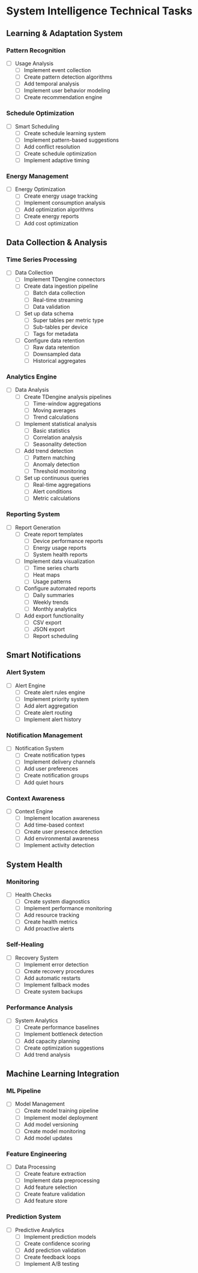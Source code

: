 # System Intelligence Technical Tasks

## Learning & Adaptation System

### Pattern Recognition
- [ ] Usage Analysis
  - [ ] Implement event collection
  - [ ] Create pattern detection algorithms
  - [ ] Add temporal analysis
  - [ ] Implement user behavior modeling
  - [ ] Create recommendation engine

### Schedule Optimization
- [ ] Smart Scheduling
  - [ ] Create schedule learning system
  - [ ] Implement pattern-based suggestions
  - [ ] Add conflict resolution
  - [ ] Create schedule optimization
  - [ ] Implement adaptive timing

### Energy Management
- [ ] Energy Optimization
  - [ ] Create energy usage tracking
  - [ ] Implement consumption analysis
  - [ ] Add optimization algorithms
  - [ ] Create energy reports
  - [ ] Add cost optimization

## Data Collection & Analysis

### Time Series Processing
- [ ] Data Collection
  - [ ] Implement TDengine connectors
  - [ ] Create data ingestion pipeline
    - [ ] Batch data collection
    - [ ] Real-time streaming
    - [ ] Data validation
  - [ ] Set up data schema
    - [ ] Super tables per metric type
    - [ ] Sub-tables per device
    - [ ] Tags for metadata
  - [ ] Configure data retention
    - [ ] Raw data retention
    - [ ] Downsampled data
    - [ ] Historical aggregates

### Analytics Engine
- [ ] Data Analysis
  - [ ] Create TDengine analysis pipelines
    - [ ] Time-window aggregations
    - [ ] Moving averages
    - [ ] Trend calculations
  - [ ] Implement statistical analysis
    - [ ] Basic statistics
    - [ ] Correlation analysis
    - [ ] Seasonality detection
  - [ ] Add trend detection
    - [ ] Pattern matching
    - [ ] Anomaly detection
    - [ ] Threshold monitoring
  - [ ] Set up continuous queries
    - [ ] Real-time aggregations
    - [ ] Alert conditions
    - [ ] Metric calculations

### Reporting System
- [ ] Report Generation
  - [ ] Create report templates
    - [ ] Device performance reports
    - [ ] Energy usage reports
    - [ ] System health reports
  - [ ] Implement data visualization
    - [ ] Time series charts
    - [ ] Heat maps
    - [ ] Usage patterns
  - [ ] Configure automated reports
    - [ ] Daily summaries
    - [ ] Weekly trends
    - [ ] Monthly analytics
  - [ ] Add export functionality
    - [ ] CSV export
    - [ ] JSON export
    - [ ] Report scheduling

## Smart Notifications

### Alert System
- [ ] Alert Engine
  - [ ] Create alert rules engine
  - [ ] Implement priority system
  - [ ] Add alert aggregation
  - [ ] Create alert routing
  - [ ] Implement alert history

### Notification Management
- [ ] Notification System
  - [ ] Create notification types
  - [ ] Implement delivery channels
  - [ ] Add user preferences
  - [ ] Create notification groups
  - [ ] Add quiet hours

### Context Awareness
- [ ] Context Engine
  - [ ] Implement location awareness
  - [ ] Add time-based context
  - [ ] Create user presence detection
  - [ ] Add environmental awareness
  - [ ] Implement activity detection

## System Health

### Monitoring
- [ ] Health Checks
  - [ ] Create system diagnostics
  - [ ] Implement performance monitoring
  - [ ] Add resource tracking
  - [ ] Create health metrics
  - [ ] Add proactive alerts

### Self-Healing
- [ ] Recovery System
  - [ ] Implement error detection
  - [ ] Create recovery procedures
  - [ ] Add automatic restarts
  - [ ] Implement fallback modes
  - [ ] Create system backups

### Performance Analysis
- [ ] System Analytics
  - [ ] Create performance baselines
  - [ ] Implement bottleneck detection
  - [ ] Add capacity planning
  - [ ] Create optimization suggestions
  - [ ] Add trend analysis

## Machine Learning Integration

### ML Pipeline
- [ ] Model Management
  - [ ] Create model training pipeline
  - [ ] Implement model deployment
  - [ ] Add model versioning
  - [ ] Create model monitoring
  - [ ] Add model updates

### Feature Engineering
- [ ] Data Processing
  - [ ] Create feature extraction
  - [ ] Implement data preprocessing
  - [ ] Add feature selection
  - [ ] Create feature validation
  - [ ] Add feature store

### Prediction System
- [ ] Predictive Analytics
  - [ ] Implement prediction models
  - [ ] Create confidence scoring
  - [ ] Add prediction validation
  - [ ] Create feedback loops
  - [ ] Implement A/B testing